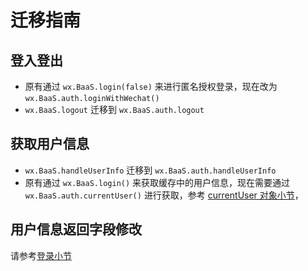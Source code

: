 # 迁移指南

## 登入登出

- 原有通过 `wx.BaaS.login(false)` 来进行匿名授权登录，现在改为 `wx.BaaS.auth.loginWithWechat()`
- `wx.BaaS.logout` 迁移到 `wx.BaaS.auth.logout`

## 获取用户信息
- `wx.BaaS.handleUserInfo` 迁移到 `wx.BaaS.auth.handleUserInfo`
- 原有通过 `wx.BaaS.login()` 来获取缓存中的用户信息，现在需要通过 `wx.BaaS.auth.currentUser()` 进行获取，参考 [currentUser 对象小节](./account.md)，

## 用户信息返回字段修改

请参考[登录小节](./auth.md)
